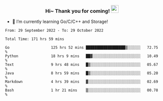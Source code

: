 <h3 align="center">
    Hi~ Thank you for coming!
    <img src="https://media.giphy.com/media/hvRJCLFzcasrR4ia7z/giphy.gif" width="25px">
</h3>

<!--
**pineapple-man/pineapple-man** is a ✨ _special_ ✨ repository because its `README.md` (this file) appears on your GitHub profile.

Here are some ideas to get you started:
- 🔭 I’m currently working on ...
- 🤔 I’m looking for help with ...
- 💬 Ask me about ...
- 📫 How to reach me: ...
- 😄 Pronouns: ...
- ⚡ Fun fact: 
- 👯 I’m looking to collaborate on kubernetes
-->
- 🌱 I’m currently learning Go/C/C++ and Storage!

<!--START_SECTION:waka-->

```text
From: 29 September 2022 - To: 29 October 2022

Total Time: 171 hrs 59 mins

Go                   125 hrs 52 mins ██████████████████▒░░░░░░   72.75 %
Python               18 hrs 9 mins   ██▓░░░░░░░░░░░░░░░░░░░░░░   10.49 %
Text                 9 hrs 48 mins   █▒░░░░░░░░░░░░░░░░░░░░░░░   05.67 %
Java                 8 hrs 59 mins   █▒░░░░░░░░░░░░░░░░░░░░░░░   05.20 %
Markdown             4 hrs 39 mins   ▓░░░░░░░░░░░░░░░░░░░░░░░░   02.69 %
Bash                 1 hr 21 mins    ▒░░░░░░░░░░░░░░░░░░░░░░░░   00.78 %
```

<!--END_SECTION:waka-->

